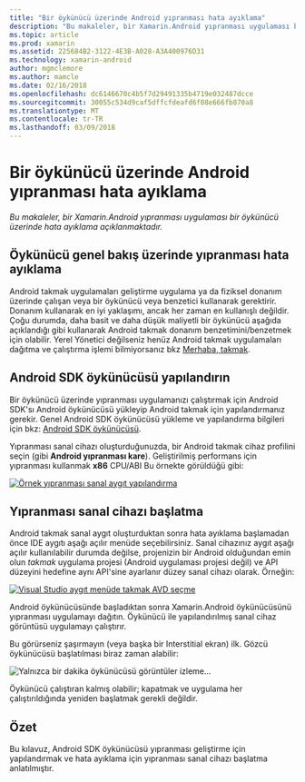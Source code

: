 ```yaml
---
title: "Bir öykünücü üzerinde Android yıpranması hata ayıklama"
description: "Bu makaleler, bir Xamarin.Android yıpranması uygulaması bir öykünücü üzerinde hata ayıklama açıklanmaktadır."
ms.topic: article
ms.prod: xamarin
ms.assetid: 225684B2-3122-4E3B-A028-A3A400976D31
ms.technology: xamarin-android
author: mgmclemore
ms.author: mamcle
ms.date: 02/16/2018
ms.openlocfilehash: dc6146670c4b5f7d29491335b4719e032487dcce
ms.sourcegitcommit: 30055c534d9caf5dffcfdeafd6f08e666fb870a8
ms.translationtype: MT
ms.contentlocale: tr-TR
ms.lasthandoff: 03/09/2018
---
```

# <a name="debug-android-wear-on-an-emulator"></a>Bir öykünücü üzerinde Android yıpranması hata ayıklama

_Bu makaleler, bir Xamarin.Android yıpranması uygulaması bir öykünücü üzerinde hata ayıklama açıklanmaktadır._

## <a name="debug-wear-on-emulator-overview"></a>Öykünücü genel bakış üzerinde yıpranması hata ayıklama

Android takmak uygulamaları geliştirme uygulama ya da fiziksel donanım üzerinde çalışan veya bir öykünücü veya benzetici kullanarak gerektirir. Donanım kullanarak en iyi yaklaşımı, ancak her zaman en kullanışlı değildir. Çoğu durumda, daha basit ve daha düşük maliyetli bir öykünücü aşağıda açıklandığı gibi kullanarak Android takmak donanım benzetimini/benzetmek için olabilir. Yerel Yönetici değilseniz henüz Android takmak uygulamaları dağıtma ve çalıştırma işlemi bilmiyorsanız bkz [Merhaba, takmak](~/android/wear/get-started/hello-wear.md).

## <a name="configure-the-android-sdk-emulator"></a>Android SDK öykünücüsü yapılandırın

Bir öykünücü üzerinde yıpranması uygulamanızı çalıştırmak için Android SDK'sı Android öykünücüsü yükleyip Android takmak için yapılandırmanız gerekir. Genel Android SDK öykünücüsü yükleme ve yapılandırma bilgileri için bkz: [Android SDK öykünücüsü](~/android/deploy-test/debugging/android-sdk-emulator/index.md).

Yıpranması sanal cihazı oluşturduğunuzda, bir Android takmak cihaz profilini seçin (gibi **Android yıpranması kare**). Geliştirilmiş performans için yıpranması kullanmak **x86** CPU/ABI Bu örnekte görüldüğü gibi:

[![Örnek yıpranması sanal aygıt yapılandırma](debug-on-emulator-images/01-wear-avd-example-sml.png)](debug-on-emulator-images/01-wear-avd-example.png#lightbox)


## <a name="launch-the-wear-virtual-device"></a>Yıpranması sanal cihazı başlatma 

Android takmak sanal aygıt oluşturduktan sonra hata ayıklama başlamadan önce IDE aygıtı aşağı açılır menüde seçebilirsiniz. Sanal cihazınız aygıt aşağı açılır kullanılabilir durumda değilse, projenizin bir Android olduğundan emin olun *takmak* uygulama projesi (Android uygulaması projesi değil) ve API düzeyini hedefine aynı API'sine ayarlanır düzey sanal cihazı olarak. Örneğin:

[![Visual Studio aygıt menüde takmak AVD seçme](debug-on-emulator-images/vs/choose-wear-sim.png)](debug-on-emulator-images/vs/choose-wear-sim.png#lightbox)

Android öykünücüsünde başladıktan sonra Xamarin.Android öykünücüsünü yıpranması uygulamayı dağıtın. Öykünücü ile yapılandırılmış sanal cihaz görüntüsü uygulamayı çalıştırır.

Bu görürseniz şaşırmayın (veya başka bir Interstitial ekran) ilk. Gözcü öykünücüsü başlatılması biraz zaman alabilir: 

![Yalnızca bir dakika öykünücüsü görüntüler izleme...](debug-on-emulator-images/please-wait.png)

Öykünücü çalıştıran kalmış olabilir; kapatmak ve uygulama her çalıştırıldığında yeniden başlatmak gerekli değildir.

 
## <a name="summary"></a>Özet
 
Bu kılavuz, Android SDK öykünücüsü yıpranması geliştirme için yapılandırmak ve hata ayıklama için yıpranması sanal cihazı başlatma anlatılmıştır.
